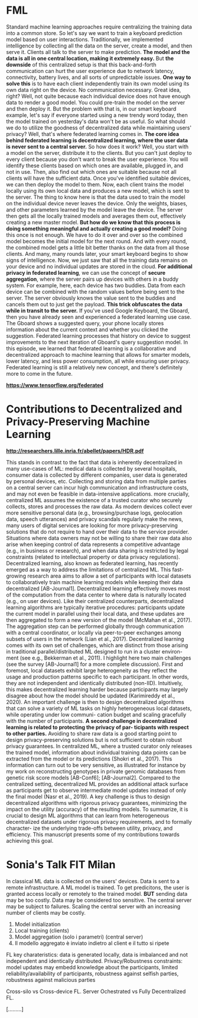 # FML

Standard machine learning approaches require centralizing the training data into a common store.
So let's say we want to train a keyboard prediction model based on user interactions.
Traditionally, we implemented intelligence by collecting all the data on the server, create a model, and then serve it.
Clients all talk to the server to make prediction. **The model and the data is all in one central location, making it extremely easy.**
But **the downside** of this centralized setup is that this back-and-forth communication can hurt the user experience due to network latency, connectivity, battery lives, and all sorts of unpredictable issues.
**One way to solve this** is to have each client independently train its own model using its own data right on the device. No communication necessary. Great idea, right?
Well, not quite because each individual device does not have enough data to render a good model. You could pre-train the model on the server and then deploy it. But the problem with that is, in our smart keyboard example, let's say if everyone started using a new trendy word today, then the model trained on yesterday's data won't be as useful.
So what should we do to utilize the goodness of decentralized data while maintaining users' privacy?
Well, that's where federated learning comes in.
**The core idea behind federated learning is decentralized learning, where the user data is never sent to a central server.**
So how does it work?
Well, you start with a model on the server, distribute it to the clients.
But you can't just deploy to every client because you don't want to break the user experience.
You will identify these clients based on which ones are available, plugged in, and not in use.
Then, also find out which ones are suitable because not all clients will have the sufficient data.
Once you've identified suitable devices, we can then deploy the model to them.
Now, each client trains the model locally using its own local data and produces a new model, which is sent to the server.
The thing to know here is that the data used to train the model on the individual device never leaves the device.
Only the weights, biases, and other parameters learned by the model leave the device.
The server then gets all the locally trained models and averages them out, effectively creating a new master model.
**But how do we know that this process is doing something meaningful and actually creating a good model?**
Doing this once is not enough. We have to do it over and over so the combined model becomes the initial model for the next round.
And with every round, the combined model gets a little bit better thanks on the data from all those clients.
And many, many rounds later, your smart keyboard begins to show signs of intelligence.
Now, we just saw that all the training data remains on your device and no individual updates are stored in the cloud.
**For additional privacy in federated learning**, we can use the concept of **secure aggregation**, where the server pairs up devices with others in a buddy system. For example, here, each device has two buddies. Data from each device can be combined with the random values before being sent to the server. The server obviously knows the value sent to the buddies and cancels them out to just get the payload. **This trick obfuscates the data while in transit to the server.**
If you've used Google Keyboard, the Gboard, then you have already seen and experienced a federated learning use case.
The Gboard shows a suggested query, your phone locally stores information about the current context and whether you clicked the suggestion.
Federated learning processes that history on device to suggest improvements to the next iteration of Gboard's query suggestion model.
In this episode, we learned that federated learning is a collaborative and decentralized approach to machine learning that allows for smarter models, lower latency, and less power consumption, all while ensuring user privacy.
Federated learning is still a relatively new concept, and there's definitely more to come in the future.

**https://www.tensorflow.org/federated**

# Contributions to Decentralized and Privacy-Preserving Machine Learning
**http://researchers.lille.inria.fr/abellet/papers/HDR.pdf**

This stands in contrast to the fact that data is inherently decentralized in many use-cases of ML: medical data is collected by several hospitals, consumer data is collected by different companies, user data is generated by personal devices, etc. Collecting and storing data from multiple parties on a central server can incur high communication and infrastructure costs, and may not even be feasible in data-intensive applications.
more crucially, centralized ML assumes the existence of a trusted curator who securely collects, stores and processes the raw data. As modern devices collect ever more sensitive personal data (e.g., browsing/purchase logs, geolocation data, speech utterances) and privacy scandals regularly make the news, many users of digital services are looking for more privacy-preserving solutions that do not require to hand over their data to the service provider. Situations where data owners may not be willing to share their raw data also arise when keeping control of data represents a competitive advantage (e.g., in business or research), and when data sharing is restricted by legal constraints (related to intellectual property or data privacy regulations).
Decentralized learning, also known as federated learning, has recently emerged as a way to address the limitations of centralized ML. This fast-growing research area aims to allow a set of participants with local datasets to collaboratively train machine learning models while keeping their data decentralized [AB-Journal1]. Decentralized learning effectively moves most of the computation from the data center to where data is naturally located (e.g., on user devices). Like their centralized counterparts, decentralized learning algorithms are typically iterative procedures: participants update the current model in parallel using their local data, and these updates are then aggregated to form a new version of the model (McMahan et al., 2017). The aggregation step can be performed globally through communication with a central coordinator, or locally via peer-to-peer exchanges among subsets of users in the network (Lian et al., 2017).
Decentralized learning comes with its own set of challenges, which are distinct from those arising in traditional parallel/distributed ML designed to run in a cluster environ- ment (see e.g., Bekkerman et al., 2011). I highlight here two main challenges (see the survey [AB-Journal1] for a more complete discussion). First and foremost, local datasets exhibit large heterogeneity as they reflect the usage and production patterns specific to each participant. In other words, they are not independent and identically distributed (non-IID). Intuitively, this makes decentralized learning harder because participants may largely disagree about how the model should be updated (Karimireddy et al., 2020). An important challenge is then to design decentralized algorithms that can solve a variety of ML tasks on highly heterogeneous local datasets, while operating under low communi- cation budget and scaling gracefully with the number of participants.
**A second challenge in decentralized learning is related to protecting the privacy of par- ticipants with respect to other parties.** Avoiding to share raw data is a good starting point to design privacy-preserving solutions but is not sufficient to obtain robust privacy guarantees. In centralized ML, where a trusted curator only releases the trained model, information about individual training data points can be extracted from the model or its predictions (Shokri et al., 2017). This information can turn out to be very sensitive, as illustrated for instance by my work on reconstructing genotypes in private genomic databases from genetic risk score models [AB-Conf6]; [AB-Journal2]. Compared to the centralized setting, decentralized ML provides an additional attack surface as participants get to observe intermediate model updates instead of only the final model (Nasr et al., 2019). A key challenge is thus to design decentralized algorithms with rigorous privacy guarantees, minimizing the impact on the utility (accuracy) of the resulting models.
To summarize, it is crucial to design ML algorithms that can learn from heterogeneous decentralized datasets under rigorous privacy requirements, and to formally character- ize the underlying trade-offs between utility, privacy, and efficiency. This manuscript presents some of my contributions towards achieving this goal.


# Sonia's Talk FIT Milan
In classical ML data is collected on the users' devices. Data is sent to a remote infrastructure. A ML model is trained. To get predicitons, the user is granted access locally or remotely to the trained model. **BUT** sending data may be too costly. Data may be considered too sensitive. The central server may be subject to failures. Scaling the central server with an increasing number of clients may be costly.
1. Model initialization
2. Local training (clients)
3. Model aggregation (solo i parametri) (central server) 
4. Il modello aggregato è inviato indietro al client e il tutto si ripete

FL key charateristics: data is generated locally, data is imbalanced and not independent and identically distributed. Privacy/Robustness constraints: model updates may embedd knowledge about the participants, limited reliability/availability of participants, robustness against selfish parties, robustness against malicious parties

Cross-silo vs Cross-device FL. Server Ochestrated vs Fully Decentralized FL.

[.........]